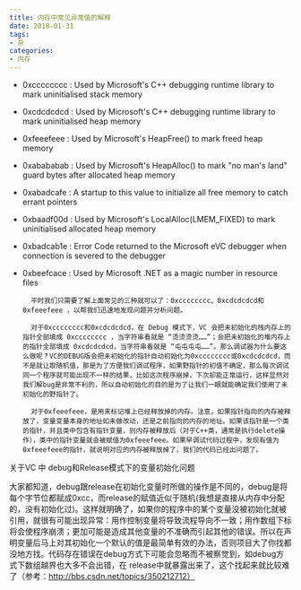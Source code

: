 ```yaml
---
title: 内存中常见异常值的解释
date: 2018-01-31
tags: 
- 杂
categories: 
- 内存
---
```

* 0xcccccccc : Used by Microsoft's C++ debugging runtime library to mark uninitialised stack memory

* 0xcdcdcdcd : Used by Microsoft's C++ debugging runtime library to mark uninitialised heap memory

* 0xfeeefeee : Used by Microsoft's HeapFree() to mark freed heap memory

* 0xabababab : Used by Microsoft's HeapAlloc() to mark "no man's land" guard bytes after allocated heap memory

* 0xabadcafe : A startup to this value to initialize all free memory to catch errant pointers

* 0xbaadf00d : Used by Microsoft's LocalAlloc(LMEM_FIXED) to mark uninitialised allocated heap memory

* 0xbadcab1e : Error Code returned to the Microsoft eVC debugger when connection is severed to the debugger

* 0xbeefcace : Used by Microsoft .NET as a magic number in resource files

        平时我们只需要了解上面常见的三种就可以了：0xcccccccc、0xcdcdcdcd和 0xfeeefeee ，以帮我们迅速地发现问题并分析问题。

        对于0xcccccccc和0xcdcdcdcd，在 Debug 模式下，VC 会把未初始化的栈内存上的指针全部填成 0xcccccccc ，当字符串看就是 “烫烫烫烫……”；会把未初始化的堆内存上的指针全部填成 0xcdcdcdcd，当字符串看就是 “屯屯屯屯……”。那么调试器为什么要这么做呢？VC的DEBUG版会把未初始化的指针自动初始化为0xcccccccc或0xcdcdcdcd，而不是就让取随机值，那是为了方便我们调试程序，如果野指针的初值不确定，那么每次调试同一个程序就可能出现不一样的结果，比如这次程序崩掉，下次却能正常运行，这样显然对我们解bug是非常不利的，所以自动初始化的目的是为了让我们一眼就能确定我们使用了未初始化的野指针了。

        对于0xfeeefeee，是用来标记堆上已经释放掉的内存。注意，如果指针指向的内存被释放了，变量变量本身的地址如未做改动，还是之前指向的内存的地址。如果该指针是一个类的指针，并且类中包含有指针变量，则内存被释放后（对于C++类，通常是执行delete操作），类中的指针变量就会被赋值为0xfeeefeee。如果早调试代码过程中，发现有值为0xfeeefeee的指针，就说明对应的内存被释放掉了，我们的代码已经出问题了。
关于VC 中 debug和Release模式下的变量初始化问题

大家都知道，debug跟release在初始化变量时所做的操作是不同的，debug是将每个字节位都赋成0xcc，而release的赋值近似于随机(我想是直接从内存中分配的，没有初始化过)。这样就明确了，如果你的程序中的某个变量没被初始化就被引用，就很有可能出现异常：用作控制变量将导致流程导向不一致；用作数组下标将会使程序崩溃；更加可能是造成其他变量的不准确而引起其他的错误。所以在声明变量后马上对其初始化一个默认的值是最简单有效的办法，否则项目大了你找都没地方找。代码存在错误在debug方式下可能会忽略而不被察觉到，如debug方式下数组越界也大多不会出错，在 release中就暴露出来了，这个找起来就比较难了（参考：http://bbs.csdn.net/topics/350212712）
